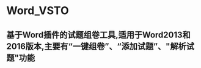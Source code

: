 Word_VSTO
=====================================================================================
基于Word插件的试题组卷工具,适用于Word2013和 2016版本,主要有“一键组卷”、“添加试题”、"解析试题"功能
----------------------------------------------------------------------------------------
